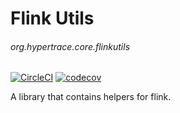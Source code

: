 # Flink Utils
###### org.hypertrace.core.flinkutils

[![CircleCI](https://circleci.com/gh/hypertrace/flink-utils.svg?style=shield)](https://circleci.com/gh/hypertrace/flink-utils)
[![codecov](https://codecov.io/gh/hypertrace/flink-utils/branch/main/graph/badge.svg)](https://codecov.io/gh/hypertrace/flink-utils)

A library that contains helpers for flink.

